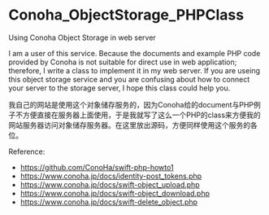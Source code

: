 # Conoha_ObjectStorage_PHPClass

Using Conoha Object Storage in web server

I am a user of this service. Because the documents and example PHP code provided by Conoha is not suitable for direct use in web application; therefore, I write a class to implement it in my web server. If you are useing this object storage service and you are confusing about how to connect your server to the storage server, I hope this class could help you.

我自己的网站是使用这个对象储存服务的，因为Conoha给的document与PHP例子不方便直接在服务器上面使用，于是我就写了这么一个PHP的class来方便我的网站服务器访问对象储存服务器。在这里放出源码，方便同样使用这个服务的各位。

Reference:
- https://github.com/ConoHa/swift-php-howto1
- https://www.conoha.jp/docs/identity-post_tokens.php
- https://www.conoha.jp/docs/swift-object_upload.php
- https://www.conoha.jp/docs/swift-object_download.php
- https://www.conoha.jp/docs/swift-delete_object.php
